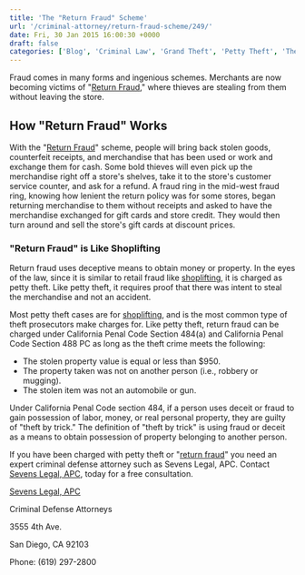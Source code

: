 ```yaml
---
title: 'The "Return Fraud" Scheme'
url: '/criminal-attorney/return-fraud-scheme/249/'
date: Fri, 30 Jan 2015 16:00:30 +0000
draft: false
categories: ['Blog', 'Criminal Law', 'Grand Theft', 'Petty Theft', 'Theft']
---
```


Fraud comes in many forms and ingenious schemes. Merchants are now becoming victims of "[Return Fraud](https://www.sevenslegal.com/san-diego-theft-lawyer/ "San Diego Theft Lawyer")," where thieves are stealing from them without leaving the store.

How "Return Fraud" Works
------------------------

With the "[Return Fraud](https://www.sevenslegal.com/san-diego-theft-lawyer/ "San Diego Theft Lawyer")" scheme, people will bring back stolen goods, counterfeit receipts, and merchandise that has been used or work and exchange them for cash. Some bold thieves will even pick up the merchandise right off a store's shelves, take it to the store's customer service counter, and ask for a refund. A fraud ring in the mid-west fraud ring, knowing how lenient the return policy was for some stores, began returning merchandise to them without receipts and asked to have the merchandise exchanged for gift cards and store credit. They would then turn around and sell the store's gift cards at discount prices.

### "Return Fraud" is Like Shoplifting

Return fraud uses deceptive means to obtain money or property. In the eyes of the law, since it is similar to retail fraud like [shoplifting](https://www.sevenslegal.com/san-diego-theft-lawyer/ "San Diego Theft Lawyer"), it is charged as petty theft. Like petty theft, it requires proof that there was intent to steal the merchandise and not an accident.

Most petty theft cases are for [shoplifting](https://www.sevenslegal.com/san-diego-theft-lawyer/ "San Diego Theft Lawyer"), and is the most common type of theft prosecutors make charges for. Like petty theft, return fraud can be charged under California Penal Code Section 484(a) and California Penal Code Section 488 PC as long as the theft crime meets the following:

*   The stolen property value is equal or less than $950.
*   The property taken was not on another person (i.e., robbery or mugging).
*   The stolen item was not an automobile or gun.

Under California Penal Code section 484, if a person uses deceit or fraud to gain possession of labor, money, or real personal property, they are guilty of "theft by trick." The definition of "theft by trick" is using fraud or deceit as a means to obtain possession of property belonging to another person.

If you have been charged with petty theft or "[return fraud](https://www.sevenslegal.com/san-diego-theft-lawyer/ "San Diego Theft Lawyer")" you need an expert criminal defense attorney such as Sevens Legal, APC. Contact [Sevens Legal, APC](https://www.sevenslegal.com/ "Sevens Legal, APC"), today for a free consultation.

[Sevens Legal, APC](https://www.sevenslegal.com/ "Sevens Legal, APC")

Criminal Defense Attorneys

3555 4th Ave.

San Diego, CA 92103

Phone: (619) 297-2800